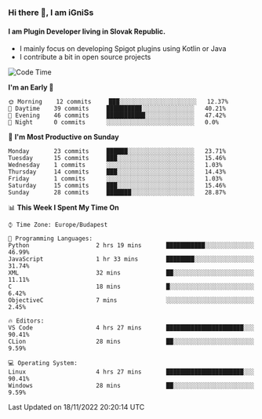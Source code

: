 ### Hi there 👋, I am iGniSs

#### I am Plugin Developer living in Slovak Republic.
- I mainly focus on developing Spigot plugins using Kotlin or Java
- I contribute a bit in open source projects

<!--START_SECTION:waka-->
![Code Time](http://img.shields.io/badge/Code%20Time-963%20hrs%2047%20mins-blue)

**I'm an Early 🐤** 

```text
🌞 Morning    12 commits     ███░░░░░░░░░░░░░░░░░░░░░░   12.37% 
🌆 Daytime    39 commits     ██████████░░░░░░░░░░░░░░░   40.21% 
🌃 Evening    46 commits     ███████████░░░░░░░░░░░░░░   47.42% 
🌙 Night      0 commits      ░░░░░░░░░░░░░░░░░░░░░░░░░   0.0%

```
📅 **I'm Most Productive on Sunday** 

```text
Monday       23 commits     ██████░░░░░░░░░░░░░░░░░░░   23.71% 
Tuesday      15 commits     ███░░░░░░░░░░░░░░░░░░░░░░   15.46% 
Wednesday    1 commits      ░░░░░░░░░░░░░░░░░░░░░░░░░   1.03% 
Thursday     14 commits     ███░░░░░░░░░░░░░░░░░░░░░░   14.43% 
Friday       1 commits      ░░░░░░░░░░░░░░░░░░░░░░░░░   1.03% 
Saturday     15 commits     ███░░░░░░░░░░░░░░░░░░░░░░   15.46% 
Sunday       28 commits     ███████░░░░░░░░░░░░░░░░░░   28.87%

```


📊 **This Week I Spent My Time On** 

```text
⌚︎ Time Zone: Europe/Budapest

💬 Programming Languages: 
Python                   2 hrs 19 mins       ███████████░░░░░░░░░░░░░░   46.99% 
JavaScript               1 hr 33 mins        ████████░░░░░░░░░░░░░░░░░   31.74% 
XML                      32 mins             ██░░░░░░░░░░░░░░░░░░░░░░░   11.11% 
C                        18 mins             █░░░░░░░░░░░░░░░░░░░░░░░░   6.42% 
ObjectiveC               7 mins              ░░░░░░░░░░░░░░░░░░░░░░░░░   2.45%

🔥 Editors: 
VS Code                  4 hrs 27 mins       ██████████████████████░░░   90.41% 
CLion                    28 mins             ██░░░░░░░░░░░░░░░░░░░░░░░   9.59%

💻 Operating System: 
Linux                    4 hrs 27 mins       ██████████████████████░░░   90.41% 
Windows                  28 mins             ██░░░░░░░░░░░░░░░░░░░░░░░   9.59%

```


 Last Updated on 18/11/2022 20:20:14 UTC
<!--END_SECTION:waka-->